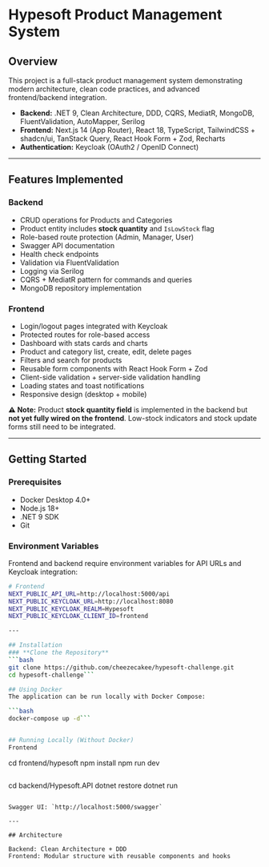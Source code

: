 # Hypesoft Product Management System

## Overview

This project is a full-stack product management system demonstrating modern architecture, clean code practices, and advanced frontend/backend integration.

- **Backend:** .NET 9, Clean Architecture, DDD, CQRS, MediatR, MongoDB, FluentValidation, AutoMapper, Serilog  
- **Frontend:** Next.js 14 (App Router), React 18, TypeScript, TailwindCSS + shadcn/ui, TanStack Query, React Hook Form + Zod, Recharts  
- **Authentication:** Keycloak (OAuth2 / OpenID Connect)

---

## Features Implemented

### Backend
- CRUD operations for Products and Categories
- Product entity includes **stock quantity** and `IsLowStock` flag
- Role-based route protection (Admin, Manager, User)
- Swagger API documentation
- Health check endpoints
- Validation via FluentValidation
- Logging via Serilog
- CQRS + MediatR pattern for commands and queries
- MongoDB repository implementation

### Frontend
- Login/logout pages integrated with Keycloak
- Protected routes for role-based access
- Dashboard with stats cards and charts
- Product and category list, create, edit, delete pages
- Filters and search for products
- Reusable form components with React Hook Form + Zod
- Client-side validation + server-side validation handling
- Loading states and toast notifications
- Responsive design (desktop + mobile)

**⚠️ Note:** Product **stock quantity field** is implemented in the backend but **not yet fully wired on the frontend**. Low-stock indicators and stock update forms still need to be integrated.

---

## Getting Started

### Prerequisites
- Docker Desktop 4.0+  
- Node.js 18+  
- .NET 9 SDK  
- Git  

### Environment Variables

Frontend and backend require environment variables for API URLs and Keycloak integration:

```bash
# Frontend
NEXT_PUBLIC_API_URL=http://localhost:5000/api
NEXT_PUBLIC_KEYCLOAK_URL=http://localhost:8080
NEXT_PUBLIC_KEYCLOAK_REALM=Hypesoft
NEXT_PUBLIC_KEYCLOAK_CLIENT_ID=frontend

--- 

## Installation 
### **Clone the Repository**
```bash
git clone https://github.com/cheezecakee/hypesoft-challenge.git
cd hypesoft-challenge```

## Using Docker
The application can be run locally with Docker Compose:

```bash
docker-compose up -d```


## Running Locally (Without Docker)
Frontend
```
cd frontend/hypesoft
npm install
npm run dev
```

```
cd backend/Hypesoft.API
dotnet restore
dotnet run
```

Swagger UI: `http://localhost:5000/swagger`

---

## Architecture

Backend: Clean Architecture + DDD
Frontend: Modular structure with reusable components and hooks


